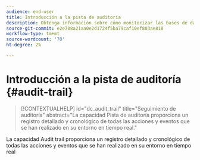```yaml
---
audience: end-user
title: Introducción a la pista de auditoría
description: Obtenga información sobre cómo monitorizar las bases de datos con la pista de auditoría
source-git-commit: e2e708a21aa0e2d1724f5ba79caf10ef803ae818
workflow-type: tm+mt
source-wordcount: '70'
ht-degree: 2%

---
```


# Introducción a la pista de auditoría {#audit-trail}


>[!CONTEXTUALHELP]
>id="dc_audit_trail"
>title="Seguimiento de auditoría"
>abstract="La capacidad Pista de auditoría proporciona un registro detallado y cronológico de todas las acciones y eventos que se han realizado en su entorno en tiempo real."

La capacidad Audit trail proporciona un registro detallado y cronológico de todas las acciones y eventos que se han realizado en su entorno en tiempo real